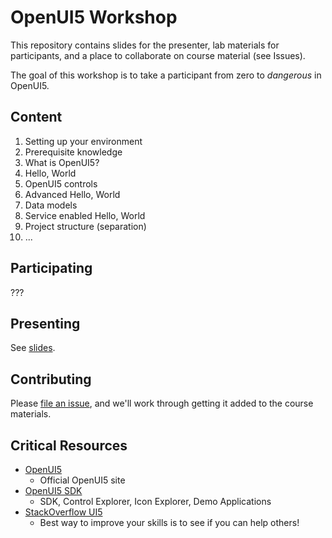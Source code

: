 # OpenUI5 Workshop

This repository contains slides for the presenter, lab materials for participants, and a place to collaborate on course material (see Issues).

The goal of this workshop is to take a participant from zero to *dangerous* in OpenUI5. 

## Content

1. Setting up your environment
1. Prerequisite knowledge
1. What is OpenUI5?
1. Hello, World
1. OpenUI5 controls
1. Advanced Hello, World
1. Data models
1. Service enabled Hello, World
1. Project structure (separation)
1. ...

## Participating 

???

## Presenting

See [slides](https://github.com/mitch-b/openui5-workshop/slides/).

## Contributing

Please [file an issue](https://github.com/mitch-b/openui5-workshop/issues), and we'll work through getting it added to the course materials.

## Critical Resources

* [OpenUI5](http://openui5.org/)
    * Official OpenUI5 site
* [OpenUI5 SDK](https://openui5.hana.ondemand.com/)
	* SDK, Control Explorer, Icon Explorer, Demo Applications
* [StackOverflow UI5](http://stackoverflow.com/questions/new?show=all&sort=recentlyactive&tags=openui5%20sapui5&mode=any)
	* Best way to improve your skills is to see if you can help others!
